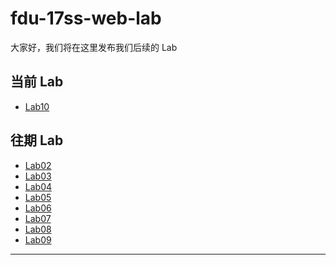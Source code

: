 ﻿# fdu-17ss-web-lab

大家好，我们将在这里发布我们后续的 Lab

## 当前 Lab

- [Lab10](./requirements/Lab10.md)

## 往期 Lab

- [Lab02](./requirements/Lab02.md)
- [Lab03](./requirements/Lab03.png)
- [Lab04](./requirements/Lab04.md)
- [Lab05](https://www.bilibili.com/video/av21858680)
- [Lab06](./requirements/Lab06.md)
- [Lab07](./requirements/Lab07.md)
- [Lab08](./requirements/Lab08.md)
- [Lab09](./requirements/Lab09.md)

---
